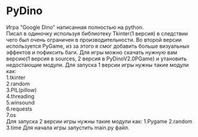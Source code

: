 # PyDino
Игра "Google Dino" написанная полностью на python.  
Писал в одиночку используя библиотеку Tkinter(1 версия) в следствии чего был очень ограничен в производительности. Bо второй версии используется PyGame, 
из за этого я смог добавить больше визуальных эффектов и пофиксить  баги.
Для игры можно скачать нужную вам версию(1 версия в sources, 2 версия в PyDinoV2.0PGame) и утановить недостающие модули.
Для запуска 1 версии игры нужны такие модули как:  
1.tkinter  
2.random  
3.PIL(pillow)  
4.threading  
5.winsound  
6.requests  
7.os  
Для запуска 2 версии игры нужны такие модули как: 
1.Pygame
2.random
3.time
Для начала игры запустить main.py файл.
